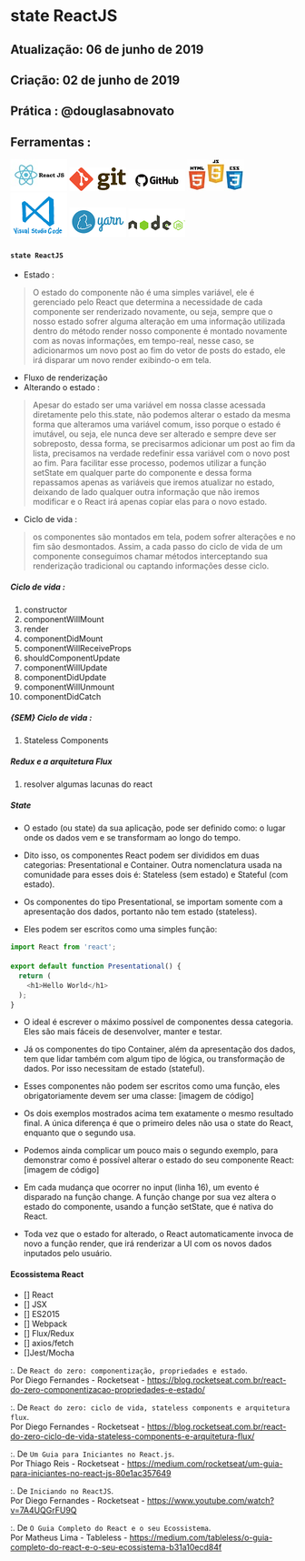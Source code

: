 # state ReactJS

## Atualização: 06 de junho de 2019
## Criação: 02 de junho de 2019
## Prática : @douglasabnovato

## Ferramentas : 

![ReactJS](/images/logo-reactjs.jpg)
![Git](/images/logo-git.png)
![Github](/images/logo-github.png)
![HTML/CSS/Javascript](/images/logo-html-css-js.jpeg)
![VSCode](/images/logo-VSCode.png)
![Yarn](/images/logo-yarn.png)
![Nodejs](/images/nodejs.png)

#### `state ReactJS`
- Estado : 
> O estado do componente não é uma simples variável, ele é gerenciado pelo React que determina a necessidade de cada componente ser renderizado novamente, ou seja, sempre que o nosso estado sofrer alguma alteração em uma informação utilizada dentro do método render nosso componente é montado novamente com as novas informações, em tempo-real, nesse caso, se adicionarmos um novo post ao fim do vetor de posts do estado, ele irá disparar um novo render exibindo-o em tela.
- Fluxo de renderização
- Alterando o estado : 
> Apesar do estado ser uma variável em nossa classe acessada diretamente pelo this.state, não podemos alterar o estado da mesma forma que alteramos uma variável comum, isso porque o estado é imutável, ou seja, ele nunca deve ser alterado e sempre deve ser sobreposto, dessa forma, se precisarmos adicionar um post ao fim da lista, precisamos na verdade redefinir essa variável com o novo post ao fim.
> Para facilitar esse processo, podemos utilizar a função setState em qualquer parte do componente e dessa forma repassamos apenas as variáveis que iremos atualizar no estado, deixando de lado qualquer outra informação que não iremos modificar e o React irá apenas copiar elas para o novo estado.
- Ciclo de vida : 
> os componentes são montados em tela, podem sofrer alterações e no fim são desmontados. Assim, a cada passo do ciclo de vida de um componente conseguimos chamar métodos interceptando sua renderização tradicional ou captando informações desse ciclo. 
##### Ciclo de vida :
1. constructor
2. componentWillMount
3. render
4. componentDidMount
5. componentWillReceiveProps
6. shouldComponentUpdate
7. componentWillUpdate
8. componentDidUpdate
9. componentWillUnmount
10. componentDidCatch

##### {SEM} Ciclo de vida :
1. Stateless Components

##### Redux e a arquitetura Flux
1. resolver algumas lacunas do react

##### State
- O estado (ou state) da sua aplicação, pode ser definido como: o lugar onde os dados vem e se transformam ao longo do tempo.

- Dito isso, os componentes React podem ser divididos em duas categorias: Presentational e Container. Outra nomenclatura usada na comunidade para esses dois é: Stateless (sem estado) e Stateful (com estado).

- Os componentes do tipo Presentational, se importam somente com a apresentação dos dados, portanto não tem estado (stateless).

- Eles podem ser escritos como uma simples função:
```js
import React from 'react';

export default function Presentational() {
  return (
    <h1>Hello World</h1>  
  );
}
```

- O ideal é escrever o máximo possível de componentes dessa categoria. Eles são mais fáceis de desenvolver, manter e testar.

- Já os componentes do tipo Container, além da apresentação dos dados, tem que lidar também com algum tipo de lógica, ou transformação de dados. Por isso necessitam de estado (stateful). 

- Esses componentes não podem ser escritos como uma função, eles obrigatoriamente devem ser uma classe:
[imagem de código]

- Os dois exemplos mostrados acima tem exatamente o mesmo resultado final. A única diferença é que o primeiro deles não usa o state do React, enquanto que o segundo usa.

- Podemos ainda complicar um pouco mais o segundo exemplo, para demonstrar como é possível alterar o estado do seu componente React:
[imagem de código]

- Em cada mudança que ocorrer no input (linha 16), um evento é disparado na função change. A função change por sua vez altera o estado do componente, usando a função setState, que é nativa do React.

- Toda vez que o estado for alterado, o React automaticamente invoca de novo a função render, que irá renderizar a UI com os novos dados inputados pelo usuário.

#### Ecossistema React

- [] React
- [] JSX
- [] ES2015
- [] Webpack
- [] Flux/Redux
- [] axios/fetch
- []Jest/Mocha 

:. De `React do zero: componentização, propriedades e estado`.<br/> 
Por Diego Fernandes - Rocketseat - https://blog.rocketseat.com.br/react-do-zero-componentizacao-propriedades-e-estado/

:. De `React do zero: ciclo de vida, stateless components e arquitetura flux`.<br/> 
Por Diego Fernandes - Rocketseat - https://blog.rocketseat.com.br/react-do-zero-ciclo-de-vida-stateless-components-e-arquitetura-flux/

:. De `Um Guia para Iniciantes no React.js`.<br/>
Por Thiago Reis - Rocketseat - https://medium.com/rocketseat/um-guia-para-iniciantes-no-react-js-80e1ac357649

:. De `Iniciando no ReactJS`.<br/>
Por Diego Fernandes - Rocketseat - https://www.youtube.com/watch?v=7A4UQGrFU9Q 

:. De `O Guia Completo do React e o seu Ecossistema`.<br/>
Por Matheus Lima - Tableless - https://medium.com/tableless/o-guia-completo-do-react-e-o-seu-ecossistema-b31a10ecd84f



